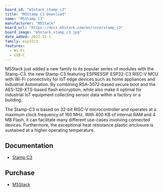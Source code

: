 ```yaml
---
board_id: "m5stack_stamp_c3"
title: "M5Stamp C3 Download"
name: "M5Stamp C3"
manufacturer: "M5Stack"
board_url: "https://docs.m5stack.com/en/core/stamp_c3"
board_image: "m5stack_stamp_c3.jpg"
date_added: 2022-11-1
family: esp32c3
features:
  - Wi-Fi
  - USB-C
---
```


M5Stack just added a new family to its popular series of modules with the Stamp-C3. the new Stamp-C3 featuring ESPRESSIF ESP32-C3 RISC-V MCU with Wi-Fi connectivity for IoT edge devices such as home appliances and Industrial Automation. By combining RSA-3072-based secure boot and the AES-128-XTS-based flash encryption, while also make it optimal for industrial IoT equipment collecting sensor data within a factory or a building.

The Stamp-C3 is based on 32-bit RISC-V microcontroller and operates at a maximum clock frequency of 160 MHz. With 400 KB of internal RAM and 4 MB Flash, it can facilitate many different use-cases involving connected devices. Furthermore, the exceptional heat resistance plastic enclosure is sustained at a higher operating temperature.

## Documentation

* [Stamp C3](https://docs.m5stack.com/en/core/stamp_c3)

## Purchase

* [M5Stack](https://shop.m5stack.com/collections/m5-controllers/products/m5stamp-c3-5pcs)